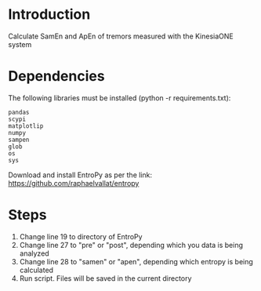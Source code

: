 # Introduction

Calculate SamEn and ApEn of tremors measured with the KinesiaONE system

# Dependencies
The following libraries must be installed (python -r requirements.txt):
```
pandas
scypi
matplotlip
numpy
sampen
glob
os
sys
```

Download and install EntroPy as per the link: https://github.com/raphaelvallat/entropy

# Steps

1. Change line 19 to directory of EntroPy
2. Change line 27 to "pre" or "post", depending which you data is being analyzed
3. Change line 28 to "samen" or "apen", depending which entropy is being calculated
4. Run script. Files will be saved in the current directory
